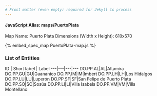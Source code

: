 ```yaml
---
# Front matter (even empty) required for Jekyll to process
---
```


#### JavaScript Alias: maps/PuertoPlata

Map Name: Puerto Plata
Dimensions (Width x Height): 610x570



{% embed_spec_map PuertoPlata-map.js %}

### List of Entities

ID | Short label | Label
---|---|---|---
DO.PP.AL|AL|Altamira
DO.PP.GU|GU|Guananico
DO.PP.IM|IM|Imbert
DO.PP.LH|LH|Los Hidalgos
DO.PP.LU|LU|Luperón
DO.PP.SF|SF|San Felipe de Puerto Plata
DO.PP.SO|SO|Sosúa
DO.PP.LI|LI|Villa Isabela
DO.PP.VM|VM|Villa Montellano